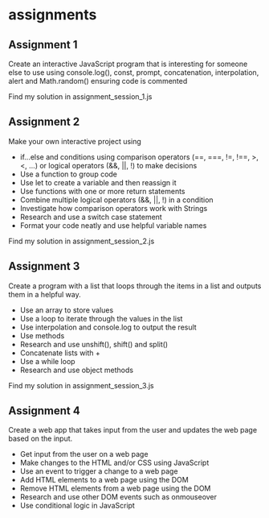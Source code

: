 # assignments

## Assignment 1

Create an interactive JavaScript program that is interesting for someone else to use
using console.log(), const, prompt, concatenation, interpolation, alert and Math.random() ensuring code is commented

Find my solution in assignment_session_1.js

## Assignment 2

Make your own interactive project using

- if...else and conditions using comparison operators (==, ===, !=, !==, >, <, ...) or logical operators (&&, ||, !) to make decisions
- Use a function to group code
- Use let to create a variable and then reassign it
- Use functions with one or more return statements
- Combine multiple logical operators (&&, ||, !) in a condition
- Investigate how comparison operators work with Strings
- Research and use a switch case statement
- Format your code neatly and use helpful variable names

Find my solution in assignment_session_2.js

## Assignment 3

Create a program with a list that loops through the items in a list and outputs them in a helpful way.

- Use an array to store values
- Use a loop to iterate through the values in the list
- Use interpolation and console.log to output the result
- Use methods
- Research and use unshift(), shift() and split()
- Concatenate lists with +
- Use a while loop
- Research and use object methods

Find my solution in assignment_session_3.js

## Assignment 4

Create a web app that takes input from the user and updates the web page based on the input.

- Get input from the user on a web page
- Make changes to the HTML and/or CSS using JavaScript
- Use an event to trigger a change to a web page
- Add HTML elements to a web page using the DOM
- Remove HTML elements from a web page using the DOM
- Research and use other DOM events such as onmouseover
- Use conditional logic in JavaScript
